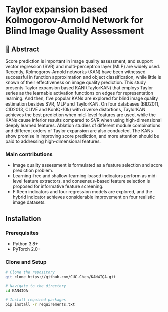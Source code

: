 # Taylor expansion based Kolmogorov-Arnold Network for Blind Image Quality Assessment

<div align="center">
  
</div>

## 📌 Abstract

Score prediction is important in image quality assessment, and support vector regression (SVR) and multi-perceptron layer (MLP) are widely used. Recently, Kolmogorov-Arnold networks (KAN) have been witnessed successful in function approximation and object classification, while little is known of their effectiveness on image quality prediction. This study presents Taylor expansion based KAN (TaylorKAN) that employs Taylor series as the learnable activation functions on edges for representation learning. And then, five popular KANs are explored for blind image quality estimation besides SVR, MLP and TaylorKAN. On four databases (BID2011, CID2013, CLIVE and KonIQ-10k) with diverse distortions, TaylorKAN achieves the best prediction when mid-level features are used, while the KANs cause inferior results compared to SVR when using high-dimensional deeply learned features. Ablation studies of different module combinations and different orders of Taylor expansion are also conducted. The KANs show promise in improving score prediction, and more attention should be paid to addressing high-dimensional features.

### Main contributions

- Image quality assessment is formulated as a feature selection and score prediction problem. 
- Learning-free and shallow-learning-based indicators perform as mid-level feature extractors, and consensus-based feature selection is proposed for informative feature screening.
- Fifteen indicators and four regression models are explored, and the hybrid indicator achieves considerable improvement on four realistic image datasets.


## Installation

### Prerequisites

- Python 3.8+
- PyTorch 2.0+

### Clone and Setup

```bash
# Clone the repository
git clone https://github.com/CUC-Chen/KAN4IQA.git

# Navigate to the directory
cd KAN4IQA

# Install required packages
pip install -r requirements.txt
